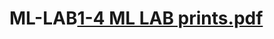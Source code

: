 # ML-LAB[1-4 ML LAB prints.pdf](https://github.com/surajmandal99/ML-LAB/files/11257543/1-4.ML.LAB.prints.pdf)
